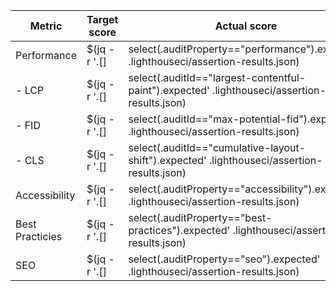 | Metric   | Target score | Actual score | Passed |
| -------- | -------- | -------- | -------- |
| Performance | $(jq -r '.[] | select(.auditProperty=="performance").expected' .lighthouseci/assertion-results.json) | $(jq -r '.[] | select(.auditProperty=="performance").actual' .lighthouseci/assertion-results.json) | $([ $(jq -r '.[] | select(.auditProperty=="performance").passed' .lighthouseci/assertion-results.json) ] && echo "🟩" || echo "🟥") |
| - LCP | $(jq -r '.[] | select(.auditId=="largest-contentful-paint").expected' .lighthouseci/assertion-results.json) | $(jq -r '.[] | select(.auditId=="largest-contentful-paint").actual' .lighthouseci/assertion-results.json) | $([ $(jq -r '.[] | select(.auditId=="largest-contentful-paint").passed' .lighthouseci/assertion-results.json) ] && echo "🟩" || echo "🟥") |
| - FID | $(jq -r '.[] | select(.auditId=="max-potential-fid").expected' .lighthouseci/assertion-results.json) | $(jq -r '.[] | select(.auditId=="max-potential-fid").actual' .lighthouseci/assertion-results.json) | $([ $(jq -r '.[] | select(.auditId=="max-potential-fid").passed' .lighthouseci/assertion-results.json) ] && echo "🟩" || echo "🟥") |
| - CLS | $(jq -r '.[] | select(.auditId=="cumulative-layout-shift").expected' .lighthouseci/assertion-results.json)   | $(jq -r '.[] | select(.auditId=="cumulative-layout-shift").actual' .lighthouseci/assertion-results.json) | $([ $(jq -r '.[] | select(.auditId=="cumulative-layout-shift").passed' .lighthouseci/assertion-results.json) ] && echo "🟩" || echo "🟥") |
| Accessibility   | $(jq -r '.[] | select(.auditProperty=="accessibility").expected' .lighthouseci/assertion-results.json) | $(jq -r '.[] | select(.auditProperty=="accessibility").actual' .lighthouseci/assertion-results.json) | $([ $(jq -r '.[] | select(.auditProperty=="accessibility").passed' .lighthouseci/assertion-results.json) ] && echo "🟩" || echo "🟥") |
| Best Practicies   | $(jq -r '.[] | select(.auditProperty=="best-practices").expected' .lighthouseci/assertion-results.json) | $(jq -r '.[] | select(.auditProperty=="best-practices").actual' .lighthouseci/assertion-results.json) | $([ $(jq -r '.[] | select(.auditProperty=="best-practices").passed' .lighthouseci/assertion-results.json) ] && echo "🟩" || echo "🟥") |
| SEO | $(jq -r '.[] | select(.auditProperty=="seo").expected' .lighthouseci/assertion-results.json) | $(jq -r '.[] | select(.auditProperty=="seo").actual' .lighthouseci/assertion-results.json) | $([ $(jq -r '.[] | select(.auditProperty=="seo").passed' .lighthouseci/assertion-results.json) ] && echo "🟩" || echo "🟥") |

